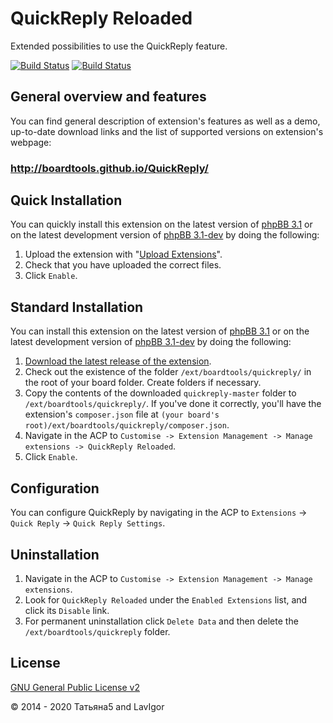 QuickReply Reloaded
===================
Extended possibilities to use the QuickReply feature.

[![Build Status](https://travis-ci.org/BoardTools/QuickReply.svg?branch=master)](https://travis-ci.org/BoardTools/QuickReply) [![Build Status](https://github.com/BoardTools/QuickReply/workflows/Tests/badge.svg)](https://github.com/BoardTools/QuickReply/actions)

## General overview and features
You can find general description of extension's features as well as a demo, up-to-date download links and the list of supported versions on extension's webpage:
### http://boardtools.github.io/QuickReply/

## Quick Installation
You can quickly install this extension on the latest version of [phpBB 3.1](https://www.phpbb.com/downloads/) or on the latest development version of [phpBB 3.1-dev](https://github.com/phpbb/phpbb3) by doing the following:

1. Upload the extension with "[Upload Extensions](https://github.com/BoardTools/upload)".
2. Check that you have uploaded the correct files.
3. Click `Enable`.

## Standard Installation
You can install this extension on the latest version of [phpBB 3.1](https://www.phpbb.com/downloads/) or on the latest development version of [phpBB 3.1-dev](https://github.com/phpbb/phpbb3) by doing the following:

1. [Download the latest release of the extension](https://github.com/BoardTools/QuickReply).
2. Check out the existence of the folder `/ext/boardtools/quickreply/` in the root of your board folder. Create folders if necessary.
3. Copy the contents of the downloaded `quickreply-master` folder to `/ext/boardtools/quickreply/`. If you've done it correctly, you'll have the extension's `composer.json` file at `(your board's root)/ext/boardtools/quickreply/composer.json`.
4. Navigate in the ACP to `Customise -> Extension Management -> Manage extensions -> QuickReply Reloaded`.
5. Click `Enable`.

## Configuration
You can configure QuickReply by navigating in the ACP to `Extensions` -> `Quick Reply` -> `Quick Reply Settings`.

## Uninstallation

1. Navigate in the ACP to `Customise -> Extension Management -> Manage extensions`.
2. Look for `QuickReply Reloaded` under the `Enabled Extensions` list, and click its `Disable` link.
3. For permanent uninstallation click `Delete Data` and then delete the `/ext/boardtools/quickreply` folder.

## License
[GNU General Public License v2](http://opensource.org/licenses/GPL-2.0)

© 2014 - 2020 Татьяна5 and LavIgor
